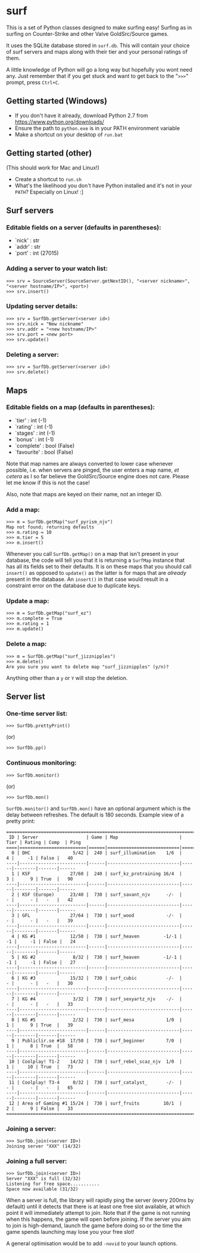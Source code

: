 # surf

This is a set of Python classes designed to make surfing easy! Surfing as in surfing on Counter-Strike and other Valve GoldSrc/Source games.

It uses the SQLite database stored in `surf.db`. This will contain your choice of surf servers and maps along with their tier and your personal ratings of them.

A little knowledge of Python will go a long way but hopefully you wont need any. Just remember that if you get stuck and want to get back to the "`>>>`" prompt, press `Ctrl+C`.

## Getting started (Windows)

* If you don't have it already, download Python 2.7 from https://www.python.org/downloads/
* Ensure the path to `python.exe` is in your PATH environment variable
* Make a shortcut on your desktop of `run.bat`

## Getting started (other)

(This should work for Mac and Linux!)

* Create a shortcut to `run.sh`
* What's the likelihood you don't have Python installed and it's not in your `PATH`? Especially on Linux! :]

## Surf servers

### Editable fields on a server (defaults in parentheses):

* `nick' : str
* `addr' : str
* `port' : int (27015)

### Adding a server to your watch list:

    >>> srv = SourceServer(SourceServer.getNextID(), "<server nickname>", "<server hostname/IP>", <port>)
    >>> srv.insert()

### Updating server details:

    >>> srv = SurfDb.getServer(<server id>)
    >>> srv.nick = "New nickname"
    >>> srv.addr = "<new hostname/IP>"
    >>> srv.port = <new port>
    >>> srv.update()

### Deleting a server:

    >>> srv = SurfDb.getServer(<server id>)
    >>> srv.delete()

## Maps

### Editable fields on a map (defaults in parentheses):

* `tier' : int (-1)
* `rating' : int (-1)
* `stages' : int (-1)
* `bonus' : int (-1)
* `complete' : bool (False)
* `favourite' : bool (False)

Note that map names are always converted to lower case whenever possible, i.e. when servers are pinged, the user enters a map name, *et cetera* as I so far believe the GoldSrc/Source engine does not care. Please let me know if this is not the case!

Also, note that maps are keyed on their name, not an integer ID.

### Add a map:

    >>> m = SurfDb.getMap("surf_pyrism_njv")
    Map not found; returning defaults
    >>> m.rating = 10
    >>> m.tier = 5
    >>> m.insert()

Whenever you call `SurfDb.getMap()` on a map that isn't present in your database, the code will tell you that it is returning a `SurfMap` instance that has all its fields set to their defaults. It is on these maps that you should call `insert()` as opposed to `update()` as the latter is for maps that are *already* present in the database. An `insert()` in that case would result in a constraint error on the database due to duplicate keys.

### Update a map:

    >>> m = SurfDb.getMap("surf_ez")
    >>> m.complete = True
    >>> m.rating = 1
    >>> m.update()

### Delete a map:

    >>> m = SurfDb.getMap("surf_jizznipples")
    >>> m.delete()
    Are you sure you want to delete map "surf_jizznipples" (y/n)? 

Anything other than a `y` or `Y` will stop the deletion.

## Server list

### One-time server list:

    >>> SurfDb.prettyPrint()

(or)

    >>> SurfDb.pp()

### Continuous monitoring:

    >>> SurfDb.monitor()

(or)

    >>> SurfDb.mon()

`SurfDb.monitor()` and `SurfDb.mon()` have an optional argument which is the delay between refreshes. The default is 180 seconds. Example view of a pretty print:

    ================================================================================================
     ID | Server                  | Game | Map                       | Tier | Rating | Comp  | Ping
    ====|=========================|======|===========================|======|========|=======|======
      0 | DHC                5/42 |  240 | surf_illumination    1/6  |    4 |     -1 | False |   40
    ----|-------------------------|------|---------------------------|------|--------|-------|------
      1 | KSF               27/60 |  240 | surf_kz_protraining 16/4  |    3 |      9 | True  |   90
    ----|-------------------------|------|---------------------------|------|--------|-------|------
      2 | KSF (Europe)      23/40 |  730 | surf_savant_njv      -/-  |    - |      - |   -   |   42
    ----|-------------------------|------|---------------------------|------|--------|-------|------
      3 | GFL               27/64 |  730 | surf_wood            -/-  |    - |      - |   -   |   39
    ----|-------------------------|------|---------------------------|------|--------|-------|------
      4 | KG #1             12/50 |  730 | surf_heaven         -1/-1 |   -1 |     -1 | False |   24
    ----|-------------------------|------|---------------------------|------|--------|-------|------
      5 | KG #2              8/32 |  730 | surf_heaven         -1/-1 |   -1 |     -1 | False |   27
    ----|-------------------------|------|---------------------------|------|--------|-------|------
      6 | KG #3             15/32 |  730 | surf_cubic           -/-  |    - |      - |   -   |   30
    ----|-------------------------|------|---------------------------|------|--------|-------|------
      7 | KG #4              3/32 |  730 | surf_sexyartz_njv    -/-  |    - |      - |   -   |   33
    ----|-------------------------|------|---------------------------|------|--------|-------|------
      8 | KG #5              2/32 |  730 | surf_mesa            1/0  |    1 |      9 | True  |   39
    ----|-------------------------|------|---------------------------|------|--------|-------|------
      9 | Publiclir.se #18  17/50 |  730 | surf_beginner        7/0  |    1 |      8 | True  |   58
    ----|-------------------------|------|---------------------------|------|--------|-------|------
     10 | Coolplay! T1-2    14/32 |  730 | surf_rebel_scaz_njv  1/0  |    1 |     10 | True  |   73
    ----|-------------------------|------|---------------------------|------|--------|-------|------
     11 | Coolplay! T3-4     0/32 |  730 | surf_catalyst_       -/-  |    - |      - |   -   |   65
    ----|-------------------------|------|---------------------------|------|--------|-------|------
     12 | Area of Gaming #1 15/24 |  730 | surf_fruits         10/1  |    2 |      9 | False |   33
    ================================================================================================

### Joining a server:

    >>> SurfDb.join(<server ID>)
    Joining server "XXX" (14/32)

### Joining a full server:

    >>> SurfDb.join(<server ID>)
    Server "XXX" is full (32/32)
    Listening for free space...........
    Space now available (31/32)

When a server is full, the library will rapidly ping the server (every 200ms by default) until it detects that there is at least one free slot available, at which point it will immediately attempt to join. Note that if the game is not running when this happens, the game will open before joining. If the server you aim to join is high-demand, launch the game before doing so or the time the game spends launching may lose you your free slot!

A general optimisation would be to add `-novid` to your launch options.

